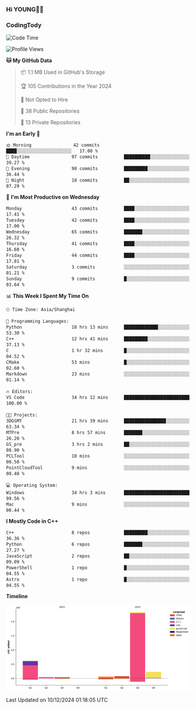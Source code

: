 <!--
**IHKYoung/IHKYoung** is a ✨ _special_ ✨ repository because its `README.md` (this file) appears on your GitHub profile.

Here are some ideas to get you started:

- 🔭 I’m currently working on ...
- 🌱 I’m currently learning ...
- 👯 I’m looking to collaborate on ...
- 🤔 I’m looking for help with ...
- 💬 Ask me about ...
- 📫 How to reach me: ...
- 😄 Pronouns: ...
- ⚡ Fun fact: ...
-->

### Hi YOUNG👋🏻


### CodingTody
<!--START_SECTION:waka-->
![Code Time](http://img.shields.io/badge/Code%20Time-521%20hrs%204%20mins-blue)

![Profile Views](http://img.shields.io/badge/Profile%20Views-0-blue)

**🐱 My GitHub Data** 

> 📦 1.1 MB Used in GitHub's Storage 
 > 
> 🏆 105 Contributions in the Year 2024
 > 
> 🚫 Not Opted to Hire
 > 
> 📜 38 Public Repositories 
 > 
> 🔑 13 Private Repositories 
 > 
**I'm an Early 🐤** 

```text
🌞 Morning                42 commits          ████░░░░░░░░░░░░░░░░░░░░░   17.00 % 
🌆 Daytime                97 commits          ██████████░░░░░░░░░░░░░░░   39.27 % 
🌃 Evening                90 commits          █████████░░░░░░░░░░░░░░░░   36.44 % 
🌙 Night                  18 commits          ██░░░░░░░░░░░░░░░░░░░░░░░   07.29 % 
```
📅 **I'm Most Productive on Wednesday** 

```text
Monday                   43 commits          ████░░░░░░░░░░░░░░░░░░░░░   17.41 % 
Tuesday                  42 commits          ████░░░░░░░░░░░░░░░░░░░░░   17.00 % 
Wednesday                65 commits          ███████░░░░░░░░░░░░░░░░░░   26.32 % 
Thursday                 41 commits          ████░░░░░░░░░░░░░░░░░░░░░   16.60 % 
Friday                   44 commits          ████░░░░░░░░░░░░░░░░░░░░░   17.81 % 
Saturday                 3 commits           ░░░░░░░░░░░░░░░░░░░░░░░░░   01.21 % 
Sunday                   9 commits           █░░░░░░░░░░░░░░░░░░░░░░░░   03.64 % 
```


📊 **This Week I Spent My Time On** 

```text
🕑︎ Time Zone: Asia/Shanghai

💬 Programming Languages: 
Python                   18 hrs 13 mins      █████████████░░░░░░░░░░░░   53.30 % 
C++                      12 hrs 41 mins      █████████░░░░░░░░░░░░░░░░   37.13 % 
C                        1 hr 32 mins        █░░░░░░░░░░░░░░░░░░░░░░░░   04.52 % 
CMake                    53 mins             █░░░░░░░░░░░░░░░░░░░░░░░░   02.60 % 
Markdown                 23 mins             ░░░░░░░░░░░░░░░░░░░░░░░░░   01.14 % 

🔥 Editors: 
VS Code                  34 hrs 12 mins      █████████████████████████   100.00 % 

🐱‍💻 Projects: 
3DGSMT                   21 hrs 39 mins      ████████████████░░░░░░░░░   63.34 % 
MTPre                    8 hrs 57 mins       ███████░░░░░░░░░░░░░░░░░░   26.20 % 
GS_pre                   3 hrs 2 mins        ██░░░░░░░░░░░░░░░░░░░░░░░   08.90 % 
PCLTool                  10 mins             ░░░░░░░░░░░░░░░░░░░░░░░░░   00.50 % 
PointCloudTool           9 mins              ░░░░░░░░░░░░░░░░░░░░░░░░░   00.48 % 

💻 Operating System: 
Windows                  34 hrs 3 mins       █████████████████████████   99.56 % 
Mac                      9 mins              ░░░░░░░░░░░░░░░░░░░░░░░░░   00.44 % 
```

**I Mostly Code in C++** 

```text
C++                      8 repos             █████████░░░░░░░░░░░░░░░░   36.36 % 
Python                   6 repos             ███████░░░░░░░░░░░░░░░░░░   27.27 % 
JavaScript               2 repos             ██░░░░░░░░░░░░░░░░░░░░░░░   09.09 % 
PowerShell               1 repo              █░░░░░░░░░░░░░░░░░░░░░░░░   04.55 % 
Astro                    1 repo              █░░░░░░░░░░░░░░░░░░░░░░░░   04.55 % 
```



**Timeline**

![Lines of Code chart](https://raw.githubusercontent.com/IHKYoung/IHKYoung/baseline/assets/bar_graph.png)


 Last Updated on 10/12/2024 01:18:05 UTC
<!--END_SECTION:waka-->
